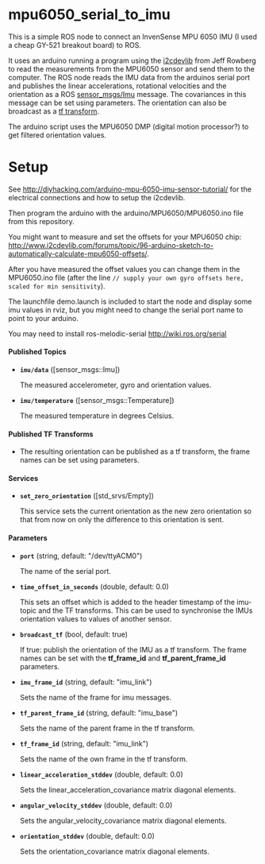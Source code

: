 mpu6050_serial_to_imu
=

This is a simple ROS node to connect an InvenSense MPU 6050 IMU  (I used a cheap GY-521 breakout board) to ROS.

It uses an arduino running a program using the [i2cdevlib](http://www.i2cdevlib.com/) from Jeff Rowberg to read the measurements from the MPU6050 sensor and send them to the computer. The ROS node reads the IMU data from the arduinos serial port and publishes the linear accelerations, rotational velocities and the orientation as a ROS [sensor_msgs/Imu](http://docs.ros.org/api/sensor_msgs/html/msg/Imu.html) message. The covariances in this message can be set using parameters. The orientation can also be broadcast as a [tf transform](http://wiki.ros.org/tf).

The arduino script uses the MPU6050 DMP (digital motion processor?) to get filtered orientation values.


Setup
=

See http://diyhacking.com/arduino-mpu-6050-imu-sensor-tutorial/ for the electrical connections and how to setup the i2cdevlib.

Then program the arduino with the arduino/MPU6050/MPU6050.ino file from this repository.

You might want to measure and set the offsets for your MPU6050 chip: http://www.i2cdevlib.com/forums/topic/96-arduino-sketch-to-automatically-calculate-mpu6050-offsets/.

After you have measured the offset values you can change them in the MPU6050.ino file (after the line `// supply your own gyro offsets here, scaled for min sensitivity`).

The launchfile demo.launch is included to start the node and display some imu values in rviz, but you might need to change the serial port name to point to your arduino.

You may need to install ros-melodic-serial http://wiki.ros.org/serial

#### Published Topics

* **`imu/data`** ([sensor_msgs::Imu])

	The measured accelerometer, gyro and orientation values.

* **`imu/temperature`** ([sensor_msgs::Temperature])

	The measured temperature in degrees Celsius.

#### Published TF Transforms

*	The resulting orientation can be published as a tf transform, the frame names can be set using parameters.


#### Services

* **`set_zero_orientation`** ([std_srvs/Empty])

	This service sets the current orientation as the new zero orientation so that from now on only the difference to this orientation is sent.


#### Parameters

* **`port`** (string, default: "/dev/ttyACM0")

	The name of the serial port.

* **`time_offset_in_seconds`** (double, default: 0.0)

	This sets an offset which is added to the header timestamp of the imu-topic and the TF transforms. This can be used to synchronise the IMUs orientation values to values of another sensor.


* **`broadcast_tf`** (bool, default: true)

	If true: publish the orientation of the IMU as a tf transform. The frame names can be set with the **tf_frame_id** and **tf_parent_frame_id** parameters.


* **`imu_frame_id`** (string, default: "imu_link")

	Sets the name of the frame for imu messages.


* **`tf_parent_frame_id`** (string, default: "imu_base")

	Sets the name of the parent frame in the tf transform.


* **`tf_frame_id`** (string, default: "imu_link")

	Sets the name of the own frame in the tf transform.

* **`linear_acceleration_stddev`** (double, default: 0.0)

	Sets the linear_acceleration_covariance matrix diagonal elements.

* **`angular_velocity_stddev`** (double, default: 0.0)

	Sets the angular_velocity_covariance matrix diagonal elements.

* **`orientation_stddev`** (double, default: 0.0)

	Sets the orientation_covariance matrix diagonal elements.

